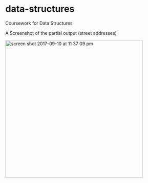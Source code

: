 # data-structures
Coursework for Data Structures

A Screenshot of the partial output (street addresses)


<img width="429" alt="screen shot 2017-09-10 at 11 37 09 pm" src="https://user-images.githubusercontent.com/31075692/30258310-392c4946-9686-11e7-91e3-f284daf579b6.png">
